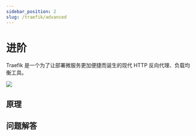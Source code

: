 ```yaml
---
sidebar_position: 2
slug: /traefik/advanced
---
```


# 进阶

Traefik 是一个为了让部署微服务更加便捷而诞生的现代 HTTP 反向代理、负载均衡工具。    

![](https://libs.websoft9.com/Websoft9/DocsPicture/zh/traefik/traefik-architecture-websoft9.png)

## 原理

## 问题解答